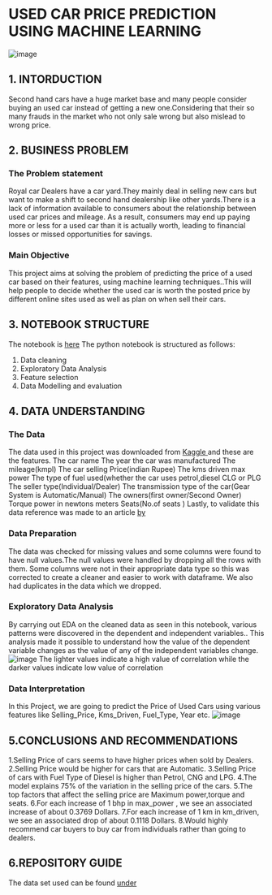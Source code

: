 
# USED CAR PRICE PREDICTION USING MACHINE LEARNING
![image](![image](https://user-images.githubusercontent.com/116062465/212137651-adc965b4-653b-40de-afa6-3f6ab9f90373.png)
)

## 1. INTORDUCTION
Second hand cars have a huge market base and many people consider buying an used car instead of getting a new one.Considering that their so many frauds in the market who not only sale wrong but also mislead to wrong price.

## 2. BUSINESS PROBLEM
### The Problem statement
Royal car Dealers have a car yard.They mainly deal in selling new cars but want to make a shift to second hand dealership like other yards.There is a lack of information available to consumers about the relationship between used car prices and mileage. As a result, consumers may end up paying more or less for a used car than it is actually worth, leading to financial losses or missed opportunities for savings.

### Main Objective
This project aims at solving the problem of predicting the price of a used car based on their features, using machine learning techniques..This will help people to decide whether the used car is worth the posted price by different online sites used as well as plan on when sell their cars.

## 3. NOTEBOOK STRUCTURE
The notebook is [here](https://github.com/Wachira-2030/used-car-price-prediction/blob/main/index1.ipynb)
The python notebook is structured as follows:
1. Data cleaning
2. Exploratory Data Analysis
3. Feature selection 
4. Data Modelling and evaluation

## 4. DATA UNDERSTANDING
### The Data
The data used in this project was downloaded from [Kaggle ](https://www.kaggle.com/datasets/nehalbirla/vehicle-dataset-from-cardekho) 
and these are the features.
The car name
The year the car was manufactured
The mileage(kmpl)
The car selling Price(indian Rupee)
The kms driven
max power
The type of fuel used(whether the car uses petrol,diesel CLG or PLG
The seller type(Individual/Dealer)
The transmission type of the car(Gear System is Automatic/Manual)
The owners(first owner/Second Owner)
Torque power in newtons meters
Seats(No.of seats )
Lastly, to validate this data reference was made to an article [by](https://www.databridgemarketresearch.com/reports/global-used-car-market)

### Data Preparation
The data was checked for missing values and some columns were found to have null values.The null values were handled by dropping all the rows with them.
Some columns were not in their appropriate data type so this was corrected to create a cleaner and easier to work with dataframe.
We also had duplicates in the data which we dropped.

### Exploratory Data Analysis
By carrying out EDA on the cleaned data as seen in this notebook, various patterns were discovered in the dependent and independent variables.. This analysis made it possible to understand how the value of the dependent variable changes as the value of any of the independent variables change.
![image](https://user-images.githubusercontent.com/116062465/212166267-f6765288-de1a-4d4d-a03b-2d92c201d2a0.png)
The lighter values indicate a high value of correlation while the darker values indicate low value of correlation
### Data Interpretation
In this Project, we are going to predict the Price of Used Cars using various features like  Selling_Price, Kms_Driven, Fuel_Type, Year etc. 
![image](https://user-images.githubusercontent.com/116062465/212165581-2cd03e5e-b4f7-459f-937f-2a64e808b325.png)



## 5.CONCLUSIONS AND RECOMMENDATIONS
1.Selling Price of cars seems to have higher prices when sold by Dealers.
2.Selling Price would be higher for cars that are Automatic. 
3.Selling Price of cars with Fuel Type of Diesel is higher than Petrol, CNG  and LPG.
4.The model explains 75% of the variation in the selling price of the cars.
5.The top factors that affect the selling price are Maximum power,torque and seats.
6.For each increase of 1 bhp in max_power , we see an associated increase of about 0.3769 Dollars.
7.For each increase of 1 km in km_driven, we see an associated drop of about 0.1118 Dollars.
8.Would highly recommend car buyers to buy  car from individuals rather than going to dealers.



## 6.REPOSITORY GUIDE
The data set used can be found [under](https://www.kaggle.com/datasets/nehalbirla/vehicle-dataset-from-cardekho)

